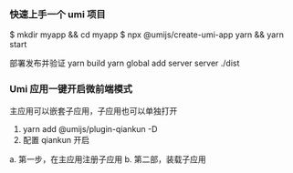 ### 快速上手一个 umi 项目

$ mkdir myapp && cd myapp
$ npx @umijs/create-umi-app
yarn && yarn start

部署发布并验证
yarn build
yarn global add server
server ./dist

### Umi 应用一键开启微前端模式

主应用可以嵌套子应用，子应用也可以单独打开

1. yarn add @umijs/plugin-qiankun -D
2. 配置 qiankun 开启

a. 第一步，在主应用注册子应用
b. 第二部，装载子应用
